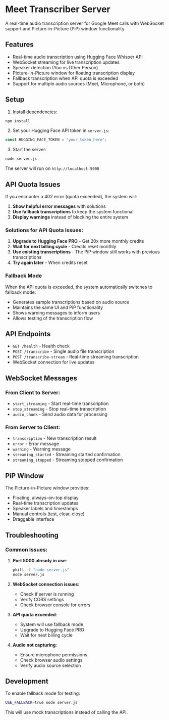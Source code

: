 # Meet Transcriber Server

A real-time audio transcription server for Google Meet calls with WebSocket support and Picture-in-Picture (PiP) window functionality.

## Features

- Real-time audio transcription using Hugging Face Whisper API
- WebSocket streaming for live transcription updates
- Speaker detection (You vs Other Person)
- Picture-in-Picture window for floating transcription display
- Fallback transcription when API quota is exceeded
- Support for multiple audio sources (Meet, Microphone, or both)

## Setup

1. Install dependencies:
```bash
npm install
```

2. Set your Hugging Face API token in `server.js`:
```javascript
const HUGGING_FACE_TOKEN = "your_token_here";
```

3. Start the server:
```bash
node server.js
```

The server will run on `http://localhost:5000`

## API Quota Issues

If you encounter a 402 error (quota exceeded), the system will:

1. **Show helpful error messages** with solutions
2. **Use fallback transcriptions** to keep the system functional
3. **Display warnings** instead of blocking the entire system

### Solutions for API Quota Issues:

1. **Upgrade to Hugging Face PRO** - Get 20x more monthly credits
2. **Wait for next billing cycle** - Credits reset monthly
3. **Use existing transcriptions** - The PiP window still works with previous transcriptions
4. **Try again later** - When credits reset

### Fallback Mode

When the API quota is exceeded, the system automatically switches to fallback mode:
- Generates sample transcriptions based on audio source
- Maintains the same UI and PiP functionality
- Shows warning messages to inform users
- Allows testing of the transcription flow

## API Endpoints

- `GET /health` - Health check
- `POST /transcribe` - Single audio file transcription
- `POST /transcribe-stream` - Real-time streaming transcription
- WebSocket connection for live updates

## WebSocket Messages

### From Client to Server:
- `start_streaming` - Start real-time transcription
- `stop_streaming` - Stop real-time transcription
- `audio_chunk` - Send audio data for processing

### From Server to Client:
- `transcription` - New transcription result
- `error` - Error message
- `warning` - Warning message
- `streaming_started` - Streaming started confirmation
- `streaming_stopped` - Streaming stopped confirmation

## PiP Window

The Picture-in-Picture window provides:
- Floating, always-on-top display
- Real-time transcription updates
- Speaker labels and timestamps
- Manual controls (test, clear, close)
- Draggable interface

## Troubleshooting

### Common Issues:

1. **Port 5000 already in use**:
   ```bash
   pkill -f "node server.js"
   node server.js
   ```

2. **WebSocket connection issues**:
   - Check if server is running
   - Verify CORS settings
   - Check browser console for errors

3. **API quota exceeded**:
   - System will use fallback mode
   - Upgrade to Hugging Face PRO
   - Wait for next billing cycle

4. **Audio not capturing**:
   - Ensure microphone permissions
   - Check browser audio settings
   - Verify audio source selection

## Development

To enable fallback mode for testing:
```bash
USE_FALLBACK=true node server.js
```

This will use mock transcriptions instead of calling the API. 